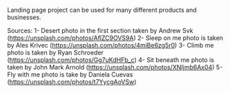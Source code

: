 Landing page project can be used for many different products and businesses.


Sources:
1- Desert photo in the first section taken by Andrew Svk (https://unsplash.com/photos/AflZC9OVS9A)
2- Sleep on me photo is taken by Ales Krivec (https://unsplash.com/photos/4miBe6zg5r0)
3- Climb me photo is taken by Ryan Schroeder (https://unsplash.com/photos/Gg7uKdHFb_c)
4- Sit beneath me photo is taken by John Mark Arnold (https://unsplash.com/photos/XNIjmb6Ax04)
5- Fly with me photo is take by Daniela Cuevas (https://unsplash.com/photos/t7YycgAoVSw)
